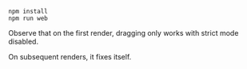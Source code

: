 ```
npm install
npm run web
```

Observe that on the first render, dragging only works with strict mode disabled.

On subsequent renders, it fixes itself.
